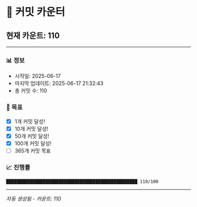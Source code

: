 # 🔢 커밋 카운터

## 현재 카운트: 110

---

### 📊 정보
- 시작일: 2025-06-17
- 마지막 업데이트: 2025-06-17 21:32:43
- 총 커밋 수: 110

### 🎯 목표
- [x] 1개 커밋 달성!
- [x] 10개 커밋 달성!
- [x] 50개 커밋 달성!
- [x] 100개 커밋 달성!
- [ ] 365개 커밋 목표

### 📈 진행률
```
██████████████████████████████████████████████████ 110/100
```

---
*자동 생성됨 - 카운트: 110*
